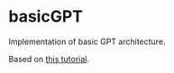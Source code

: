 # basicGPT

Implementation of basic GPT architecture.

Based on [this tutorial](https://youtu.be/kCc8FmEb1nY?si=IbprTu6roAAj6ZH1).
